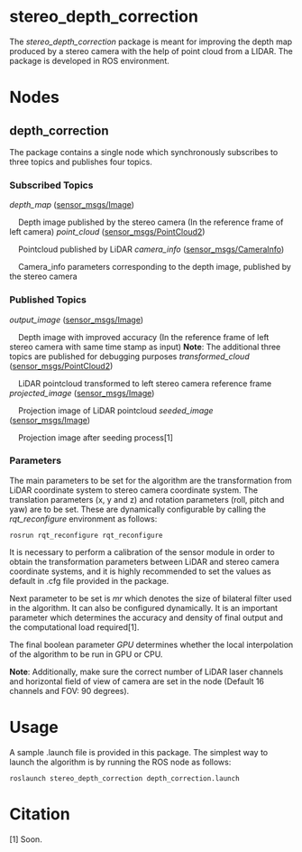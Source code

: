 # stereo_depth_correction

The *stereo_depth_correction* package is meant for improving the depth map produced by a stereo camera with the help of point cloud from a LIDAR. The package is developed in ROS environment.

# Nodes #
## depth_correction ##
The package contains a single node which synchronously subscribes to three topics and publishes four topics.
### Subscribed Topics ###
*depth_map* ([sensor_msgs/Image](http://docs.ros.org/api/sensor_msgs/html/msg/Image.html))

&nbsp;&nbsp;&nbsp;&nbsp;Depth image published by the stereo camera (In the reference frame of left camera)
*point_cloud* ([sensor_msgs/PointCloud2](http://docs.ros.org/api/sensor_msgs/html/msg/PointCloud2.html))

&nbsp;&nbsp;&nbsp;&nbsp;Pointcloud published by LiDAR
*camera_info* ([sensor_msgs/CameraInfo](http://docs.ros.org/api/sensor_msgs/html/msg/CameraInfo.html))

&nbsp;&nbsp;&nbsp;&nbsp;Camera_info parameters corresponding to the depth image, published by the stereo camera

### Published Topics ###
*output_image* ([sensor_msgs/Image](http://docs.ros.org/api/sensor_msgs/html/msg/Image.html))

&nbsp;&nbsp;&nbsp;&nbsp;Depth image with improved accuracy (In the reference frame of left stereo camera with same time stamp as input)
**Note**: The additional three topics are published for debugging purposes
*transformed_cloud* ([sensor_msgs/PointCloud2](http://docs.ros.org/api/sensor_msgs/html/msg/PointCloud2.html))

&nbsp;&nbsp;&nbsp;&nbsp;LiDAR pointcloud transformed to left stereo camera reference frame
*projected_image* ([sensor_msgs/Image](http://docs.ros.org/api/sensor_msgs/html/msg/Image.html))

&nbsp;&nbsp;&nbsp;&nbsp;Projection image of LiDAR pointcloud
*seeded_image* ([sensor_msgs/Image](http://docs.ros.org/api/sensor_msgs/html/msg/Image.html))

&nbsp;&nbsp;&nbsp;&nbsp;Projection image after seeding process\[1\]

### Parameters ###
The main parameters to be set for the algorithm are the transformation from LiDAR coordinate system to stereo camera coordinate system. The translation parameters (x, y and z) and rotation parameters (roll, pitch and yaw) are to be set. These are dynamically configurable by calling the *rqt_reconfigure* environment as follows:

```rosrun rqt_reconfigure rqt_reconfigure```

It is necessary to perform a calibration of the sensor module in order to obtain the transformation parameters between LiDAR and stereo camera coordinate systems, and it is highly recommended to set the values as default in .cfg file provided in the package.

Next parameter to be set is *mr* which denotes the size of bilateral filter used in the algorithm. It can also be configured dynamically. It is an important parameter which determines the accuracy and density of final output and the computational load required\[1\].

The final boolean parameter *GPU* determines whether the local interpolation of the algorithm to be run in GPU or CPU.

**Note**: Additionally, make sure the correct number of LiDAR laser channels and horizontal field of view of camera are set in the node (Default 16 channels and FOV: 90 degrees).

# Usage #
A sample .launch file is provided in this package. The simplest way to launch the algorithm is by running the ROS node as follows:

```roslaunch stereo_depth_correction depth_correction.launch```


# Citation #
\[1\] Soon.
